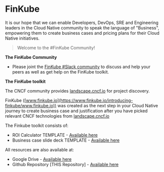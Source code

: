 # FinKube

 It is our hope that we can enable Developers, DevOps, SRE and Engineering leaders in the Cloud Native community to speak the language of "Business", empowering them to create business cases and pricing plans for their Cloud Native initiatives.

> Welcome to the #FinKube Community!

**The FinKube Community**

-   Please joint the  [FinKube #Slack community](https://join.slack.com/t/finkube/shared_invite/zt-1i7rnvysw-UQUfQw2PGxNWCg5Yo9j92w)  to discuss and help your peers as well as get help on the FinKube toolkit.

**The FinKube toolkit**

The CNCF community provides [landscape.cncf.io](http://landscape.cncf.io/)  for project discovery.

FinKube ([www.finkube.io](https://www.finkube.io/introducing-finkube/www.finkube.io)) was created as the next step in your Cloud Native journey to create business case and justification after you have picked relevant CNCF technologies from [landscape.cncf.io](http://landscape.cncf.io/)

The Finkube toolkit consists of:

-   ROI Calculator TEMPLATE -  [Available here](https://docs.google.com/spreadsheets/d/1C_xWCYSWozEVSMZ90u9Cl8LMFauLWDWFVBkJspe49Kc/edit#gid=988842165)
-   Business case slide deck TEMPLATE -  [Available here](https://docs.google.com/presentation/d/1JDJ3ohZ-ziEpSjGDnrepD0dUfDfwSgt1/edit#slide=id.g16733e8544b_0_3)

All resources are also available at:

-   Google Drive -  [Available here](https://drive.google.com/drive/folders/1MyE73a77NeEH5I006SxbJemtqphyoan3?usp=sharing)
-   Github Repository [THIS Repository] -  [Available here](https://github.com/somikbehera/FinKube)
